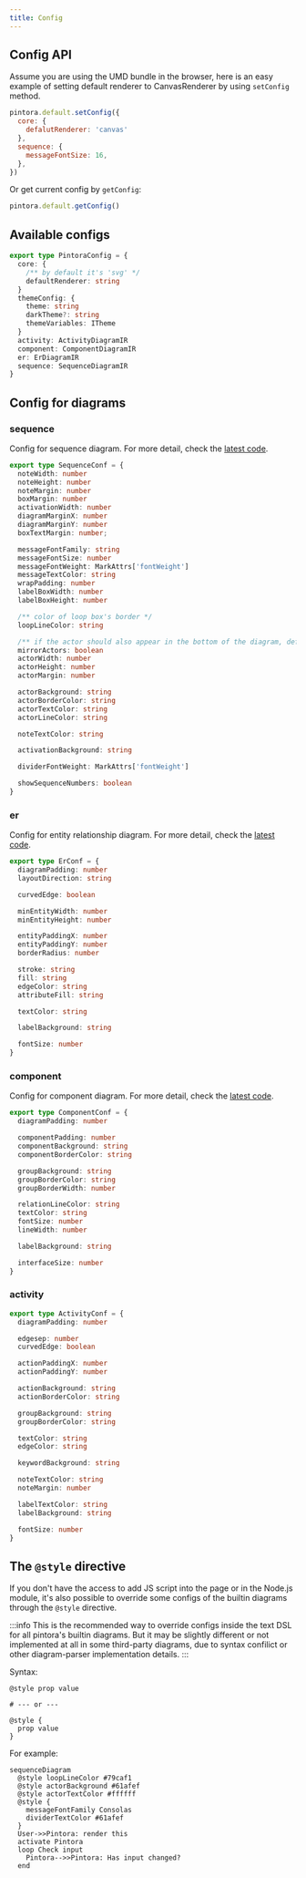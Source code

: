 ```yaml
---
title: Config
---
```


## Config API

Assume you are using the UMD bundle in the browser, here is an easy example of setting default renderer to CanvasRenderer by using `setConfig` method.

```js
pintora.default.setConfig({
  core: {
    defalutRenderer: 'canvas'
  },
  sequence: {
    messageFontSize: 16,
  },
})
```

Or get current config by `getConfig`:

```ts
pintora.default.getConfig()
```

## Available configs

```ts
export type PintoraConfig = {
  core: {
    /** by default it's 'svg' */
    defaultRenderer: string
  }
  themeConfig: {
    theme: string
    darkTheme?: string
    themeVariables: ITheme
  }
  activity: ActivityDiagramIR
  component: ComponentDiagramIR
  er: ErDiagramIR
  sequence: SequenceDiagramIR
}
```

## Config for diagrams

### sequence

Config for sequence diagram. For more detail, check the [latest code](https://github.com/hikerpig/pintora/blob/master/packages/pintora-diagrams/src/sequence/config.ts).

```ts
export type SequenceConf = {
  noteWidth: number
  noteHeight: number
  noteMargin: number
  boxMargin: number
  activationWidth: number
  diagramMarginX: number
  diagramMarginY: number
  boxTextMargin: number;

  messageFontFamily: string
  messageFontSize: number
  messageFontWeight: MarkAttrs['fontWeight']
  messageTextColor: string
  wrapPadding: number
  labelBoxWidth: number
  labelBoxHeight: number

  /** color of loop box's border */
  loopLineColor: string

  /** if the actor should also appear in the bottom of the diagram, default is true */
  mirrorActors: boolean
  actorWidth: number
  actorHeight: number
  actorMargin: number

  actorBackground: string
  actorBorderColor: string
  actorTextColor: string
  actorLineColor: string

  noteTextColor: string

  activationBackground: string

  dividerFontWeight: MarkAttrs['fontWeight']

  showSequenceNumbers: boolean
}
```

### er

Config for entity relationship diagram. For more detail, check the [latest code](https://github.com/hikerpig/pintora/blob/master/packages/pintora-diagrams/src/er/config.ts).

```ts
export type ErConf = {
  diagramPadding: number
  layoutDirection: string

  curvedEdge: boolean

  minEntityWidth: number
  minEntityHeight: number

  entityPaddingX: number
  entityPaddingY: number
  borderRadius: number

  stroke: string
  fill: string
  edgeColor: string
  attributeFill: string

  textColor: string

  labelBackground: string

  fontSize: number
}
```

### component

Config for component diagram. For more detail, check the [latest code](https://github.com/hikerpig/pintora/blob/master/packages/pintora-diagrams/src/component/config.ts).

```ts
export type ComponentConf = {
  diagramPadding: number

  componentPadding: number
  componentBackground: string
  componentBorderColor: string

  groupBackground: string
  groupBorderColor: string
  groupBorderWidth: number

  relationLineColor: string
  textColor: string
  fontSize: number
  lineWidth: number

  labelBackground: string

  interfaceSize: number
}
```

### activity

```ts
export type ActivityConf = {
  diagramPadding: number

  edgesep: number
  curvedEdge: boolean

  actionPaddingX: number
  actionPaddingY: number

  actionBackground: string
  actionBorderColor: string

  groupBackground: string
  groupBorderColor: string

  textColor: string
  edgeColor: string

  keywordBackground: string

  noteTextColor: string
  noteMargin: number

  labelTextColor: string
  labelBackground: string

  fontSize: number
}
```

## The `@style` directive

If you don't have the access to add JS script into the page or in the Node.js module, it's also possible to override some configs of the builtin diagrams through the `@style` directive.

:::info
This is the recommended way to override configs inside the text DSL for all pintora's builtin diagrams.
But it may be slightly different or not implemented at all in some third-party diagrams, due to syntax confilict or other diagram-parser implementation details.
:::

Syntax:

```text
@style prop value

# --- or ---

@style {
  prop value
}
```

For example:

```pintora play
sequenceDiagram
  @style loopLineColor #79caf1
  @style actorBackground #61afef
  @style actorTextColor #ffffff
  @style {
    messageFontFamily Consolas
    dividerTextColor #61afef
  }
  User->>Pintora: render this
  activate Pintora
  loop Check input
    Pintora-->>Pintora: Has input changed?
  end
```
